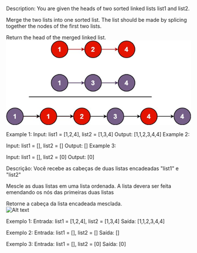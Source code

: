 Description:
You are given the heads of two sorted linked lists list1 and list2.

Merge the two lists into one sorted list. The list should be made by splicing together the nodes of the first two lists.

Return the head of the merged linked list.
<br>
![Alt text](image.png)
 

Example 1:
Input: list1 = [1,2,4], list2 = [1,3,4]
Output: [1,1,2,3,4,4]
Example 2:

Input: list1 = [], list2 = []
Output: []
Example 3:

Input: list1 = [], list2 = [0]
Output: [0]

Descrição:
Você recebe as cabeças de duas listas encadeadas "list1" e "list2"

Mescle as duas listas em uma lista ordenada. A lista devera ser feita emendando os nós das primeiras duas listas

Retorne a cabeça da lista encadeada mesclada.
<br>
![Alt text](https://assets.leetcode.com/uploads/2020/10/03/merge_ex1.jpg)
 
Exemplo 1:
Entrada: list1 = [1,2,4], list2 = [1,3,4]
Saída: [1,1,2,3,4,4]

Exemplo 2:
Entrada: list1 = [], list2 = []
Saída: []

Exemplo 3:
Entrada: list1 = [], list2 = [0]
Saída: [0]